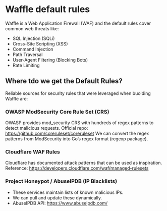 # Waffle default rules

Waffle is a Web Application Firewall (WAF) and the default rules  cover common web threats like:

- SQL Injection (SQLi)
- Cross-Site Scripting (XSS)
- Command Injection
- Path Traversal
- User-Agent Filtering (Blocking Bots)
- Rate Limiting

## Where tdo we get the Default Rules?
Reliable sources for security rules that were leveraged when buolding Waffle are:

### OWASP ModSecurity Core Rule Set (CRS)
OWASP provides mod_security CRS with hundreds of regex patterns to detect malicious requests.
Official repo: https://github.com/coreruleset/coreruleset
We can convert the regex patterns from ModSecurity into Go’s regex format (regexp package).

### Cloudflare WAF Rules
Cloudflare has documented attack patterns that can be used as inspiration.
Reference: https://developers.cloudflare.com/waf/managed-rulesets

### Project Honeypot / AbuseIPDB (IP Blacklists)
- These services maintain lists of known malicious IPs.
- We can pull and update these dynamically.
- AbuseIPDB API: https://www.abuseipdb.com/
